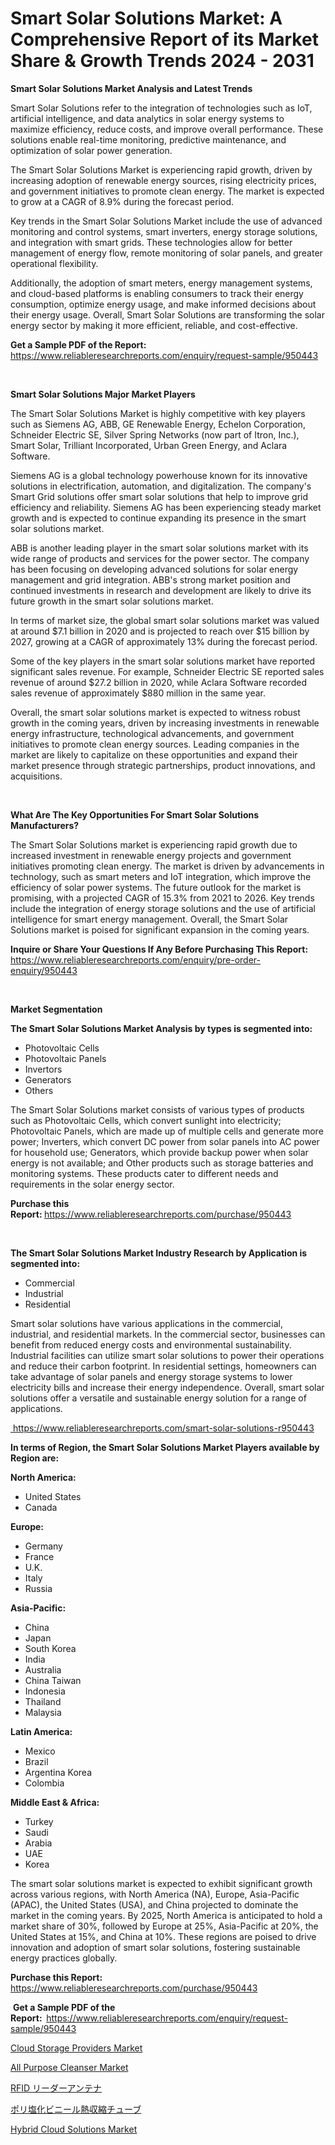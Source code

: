 <p><h1>Smart Solar Solutions Market: A Comprehensive Report of its Market Share & Growth Trends 2024 - 2031</h1></p><p><strong>Smart Solar Solutions Market Analysis and Latest Trends</strong></p>
<p><p>Smart Solar Solutions refer to the integration of technologies such as IoT, artificial intelligence, and data analytics in solar energy systems to maximize efficiency, reduce costs, and improve overall performance. These solutions enable real-time monitoring, predictive maintenance, and optimization of solar power generation.</p><p>The Smart Solar Solutions Market is experiencing rapid growth, driven by increasing adoption of renewable energy sources, rising electricity prices, and government initiatives to promote clean energy. The market is expected to grow at a CAGR of 8.9% during the forecast period.</p><p>Key trends in the Smart Solar Solutions Market include the use of advanced monitoring and control systems, smart inverters, energy storage solutions, and integration with smart grids. These technologies allow for better management of energy flow, remote monitoring of solar panels, and greater operational flexibility.</p><p>Additionally, the adoption of smart meters, energy management systems, and cloud-based platforms is enabling consumers to track their energy consumption, optimize energy usage, and make informed decisions about their energy usage. Overall, Smart Solar Solutions are transforming the solar energy sector by making it more efficient, reliable, and cost-effective.</p></p>
<p><strong>Get a Sample PDF of the Report:&nbsp;</strong> <a href="https://www.reliableresearchreports.com/enquiry/request-sample/950443">https://www.reliableresearchreports.com/enquiry/request-sample/950443</a></p>
<p>&nbsp;</p>
<p><strong>Smart Solar Solutions Major Market Players</strong></p>
<p><p>The Smart Solar Solutions Market is highly competitive with key players such as Siemens AG, ABB, GE Renewable Energy, Echelon Corporation, Schneider Electric SE, Silver Spring Networks (now part of Itron, Inc.), Smart Solar, Trilliant Incorporated, Urban Green Energy, and Aclara Software.</p><p>Siemens AG is a global technology powerhouse known for its innovative solutions in electrification, automation, and digitalization. The company's Smart Grid solutions offer smart solar solutions that help to improve grid efficiency and reliability. Siemens AG has been experiencing steady market growth and is expected to continue expanding its presence in the smart solar solutions market.</p><p>ABB is another leading player in the smart solar solutions market with its wide range of products and services for the power sector. The company has been focusing on developing advanced solutions for solar energy management and grid integration. ABB's strong market position and continued investments in research and development are likely to drive its future growth in the smart solar solutions market.</p><p>In terms of market size, the global smart solar solutions market was valued at around $7.1 billion in 2020 and is projected to reach over $15 billion by 2027, growing at a CAGR of approximately 13% during the forecast period.</p><p>Some of the key players in the smart solar solutions market have reported significant sales revenue. For example, Schneider Electric SE reported sales revenue of around $27.2 billion in 2020, while Aclara Software recorded sales revenue of approximately $880 million in the same year.</p><p>Overall, the smart solar solutions market is expected to witness robust growth in the coming years, driven by increasing investments in renewable energy infrastructure, technological advancements, and government initiatives to promote clean energy sources. Leading companies in the market are likely to capitalize on these opportunities and expand their market presence through strategic partnerships, product innovations, and acquisitions.</p></p>
<p>&nbsp;</p>
<p><strong>What Are The Key Opportunities For Smart Solar Solutions Manufacturers?</strong></p>
<p><p>The Smart Solar Solutions market is experiencing rapid growth due to increased investment in renewable energy projects and government initiatives promoting clean energy. The market is driven by advancements in technology, such as smart meters and IoT integration, which improve the efficiency of solar power systems. The future outlook for the market is promising, with a projected CAGR of 15.3% from 2021 to 2026. Key trends include the integration of energy storage solutions and the use of artificial intelligence for smart energy management. Overall, the Smart Solar Solutions market is poised for significant expansion in the coming years.</p></p>
<p><strong>Inquire or Share Your Questions If Any Before Purchasing This Report:</strong> <a href="https://www.reliableresearchreports.com/enquiry/pre-order-enquiry/950443">https://www.reliableresearchreports.com/enquiry/pre-order-enquiry/950443</a></p>
<p>&nbsp;</p>
<p><strong>Market Segmentation</strong></p>
<p><strong>The Smart Solar Solutions Market Analysis by types is segmented into:</strong></p>
<p><ul><li>Photovoltaic Cells</li><li>Photovoltaic Panels</li><li>Invertors</li><li>Generators</li><li>Others</li></ul></p>
<p><p>The Smart Solar Solutions market consists of various types of products such as Photovoltaic Cells, which convert sunlight into electricity; Photovoltaic Panels, which are made up of multiple cells and generate more power; Inverters, which convert DC power from solar panels into AC power for household use; Generators, which provide backup power when solar energy is not available; and Other products such as storage batteries and monitoring systems. These products cater to different needs and requirements in the solar energy sector.</p></p>
<p><strong>Purchase this Report:&nbsp;</strong><a href="https://www.reliableresearchreports.com/purchase/950443">https://www.reliableresearchreports.com/purchase/950443</a></p>
<p>&nbsp;</p>
<p><strong>The Smart Solar Solutions Market Industry Research by Application is segmented into:</strong></p>
<p><ul><li>Commercial</li><li>Industrial</li><li>Residential</li></ul></p>
<p><p>Smart solar solutions have various applications in the commercial, industrial, and residential markets. In the commercial sector, businesses can benefit from reduced energy costs and environmental sustainability. Industrial facilities can utilize smart solar solutions to power their operations and reduce their carbon footprint. In residential settings, homeowners can take advantage of solar panels and energy storage systems to lower electricity bills and increase their energy independence. Overall, smart solar solutions offer a versatile and sustainable energy solution for a range of applications.</p></p>
<p><a href="https://www.reliableresearchreports.com/smart-solar-solutions-r950443">&nbsp;https://www.reliableresearchreports.com/smart-solar-solutions-r950443</a></p>
<p><strong>In terms of Region, the Smart Solar Solutions Market Players available by Region are:</strong></p>
<p>
    <p> <strong> North America: </strong>
        <ul>
            <li>United States</li>
            <li>Canada</li>
        </ul>
        </p> 
    <p> <strong> Europe: </strong>
        <ul>
            <li>Germany</li>
            <li>France</li>
            <li>U.K.</li>
            <li>Italy</li>
            <li>Russia</li>
        </ul>
        </p> 
    <p> <strong> Asia-Pacific: </strong>
        <ul>
            <li>China</li>
            <li>Japan</li>
            <li>South Korea</li>
            <li>India</li>
            <li>Australia</li>
            <li>China Taiwan</li>
            <li>Indonesia</li>
            <li>Thailand</li>
            <li>Malaysia</li>
        </ul>
        </p> 
    <p> <strong> Latin America: </strong>
        <ul>
            <li>Mexico</li>
            <li>Brazil</li>
            <li>Argentina Korea</li>
            <li>Colombia</li>
        </ul>
        </p> 
    <p> <strong> Middle East & Africa: </strong>
        <ul>
            <li>Turkey</li>
            <li>Saudi</li>
            <li>Arabia</li>
            <li>UAE</li>
            <li>Korea</li>
        </ul>
    </p>
    </p>
<p><p>The smart solar solutions market is expected to exhibit significant growth across various regions, with North America (NA), Europe, Asia-Pacific (APAC), the United States (USA), and China projected to dominate the market in the coming years. By 2025, North America is anticipated to hold a market share of 30%, followed by Europe at 25%, Asia-Pacific at 20%, the United States at 15%, and China at 10%. These regions are poised to drive innovation and adoption of smart solar solutions, fostering sustainable energy practices globally.</p></p>
<p><strong>Purchase this Report: </strong><a href="https://www.reliableresearchreports.com/purchase/950443">https://www.reliableresearchreports.com/purchase/950443</a></p>
<p>&nbsp;<strong>Get a Sample PDF of the Report:&nbsp;&nbsp;</strong><a href="https://www.reliableresearchreports.com/enquiry/request-sample/950443">https://www.reliableresearchreports.com/enquiry/request-sample/950443</a></p>
<p><strong></strong></p>
<p><p><a href="https://github.com/dimitrishawkinswaynenp91rgz/Market-Research-Report-List-2/blob/main/cloud-storage-providers-market.md">Cloud Storage Providers Market</a></p><p><a href="https://www.linkedin.com/pulse/all-purpose-cleanser-market-exploring-share-trends-future-atdse">All Purpose Cleanser Market</a></p><p><a href="https://github.com/one-cool-chick/Market-Research-Report-List-1/blob/main/236279054208.md">RFID リーダーアンテナ</a></p><p><a href="https://github.com/luffiazaza/Market-Research-Report-List-1/blob/main/109934454207.md">ポリ塩化ビニール熱収縮チューブ</a></p><p><a href="https://github.com/gladysalidde/Market-Research-Report-List-1/blob/main/hybrid-cloud-solutions-market.md">Hybrid Cloud Solutions Market</a></p></p>